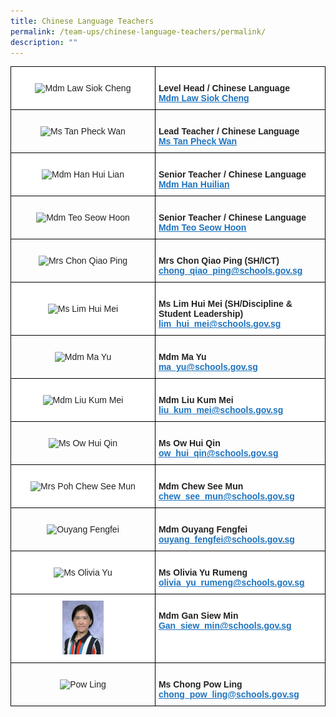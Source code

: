```yaml
---
title: Chinese Language Teachers
permalink: /team-ups/chinese-language-teachers/permalink/
description: ""
---
```

<style type="text/css">
.tg  {border-collapse:collapse;border-spacing:0;}
.tg td{border-color:black;border-style:solid;border-width:1px;font-family:Arial, sans-serif;font-size:14px;
  overflow:hidden;padding:10px 5px;word-break:normal;}
.tg th{border-color:black;border-style:solid;border-width:1px;font-family:Arial, sans-serif;font-size:14px;
  font-weight:normal;overflow:hidden;padding:10px 5px;word-break:normal;}
.tg .tg-l2bf{background-color:#FFF;color:#222;font-weight:bold;text-align:left;vertical-align:top}
.tg .tg-a3j2{background-color:#FFF;color:#222;text-align:center;vertical-align:middle}
.tg .tg-gj5f{background-color:;color:#222;text-align:center;vertical-align:middle}
.tg .tg-rs0e{background-color:;color:#222;font-weight:bold;text-align:left;vertical-align:top}
</style>
<table class="tg">
<thead>
  <tr>
    <td class="tg-a3j2"><img src="https://unitypri.moe.edu.sg/wp-content/uploads/2022/06/mdm-law-siok-cheng-750x1000.jpg" style="width:30%" alt="Mdm Law Siok Cheng"></td>
    <td class="tg-l2bf"><br><span style="font-weight:bold">Level Head / Chinese Language</span><br><a href="mailto:law_siok_cheng@schools.gov.sg" target="_blank" rel="noopener noreferrer"><span style="text-decoration:underline;color:#1E73BE;background-color:transparent">Mdm Law Siok Cheng</span></a></td>
	</tr>
  <tr>
		<td class="tg-gj5f"><img src="https://unitypri.moe.edu.sg/wp-content/uploads/2022/07/Ms-Tan-Pheck-Wan-600x775.png" style="width:30%" alt="Ms Tan Pheck Wan"></td>
    <td class="tg-rs0e"><br><span style="font-weight:bold">Lead Teacher / Chinese Language</span><br><a href="mailto:tan_pheck_wan@schools.gov.sg" target="_blank" rel="noopener noreferrer"><span style="text-decoration:underline;color:#1E73BE;background-color:transparent">Ms Tan Pheck Wan</span></a></td>
	</tr>
	 <tr>
    <td class="tg-a3j2"><img src="https://unitypri.moe.edu.sg/wp-content/uploads/2022/06/mdm-han-hui-lian-750x1000.jpg" style="width:30%" alt="Mdm Han Hui Lian"></td>
    <td class="tg-l2bf"><br>
			<span style="font-weight:bold">Senior Teacher / Chinese Language</span><br><a href="mailto:han_huilian@schools.gov.sg" target="_blank" rel="noopener noreferrer"><span style="text-decoration:underline;color:#1E73BE;background-color:transparent">Mdm Han Huilian</span></a></td>
  </tr>
	 <tr>
    <td class="tg-gj5f"><img src="https://unitypri.moe.edu.sg/wp-content/uploads/2022/06/mdm-teo-seow-hoon-750x1000.jpg" style="width:30%" alt="Mdm Teo Seow Hoon"></td>
    <td class="tg-rs0e"><br><span style="font-weight:bold">Senior Teacher / Chinese Language</span><br><a href="mailto:teo_seow_hoon@schools.gov.sg" target="_blank" rel="noopener noreferrer"><span style="text-decoration:underline;color:#1E73BE;background-color:transparent">Mdm Teo Seow Hoon</span></a></td>
  </tr>
	<tr>
    <td class="tg-gj5f"><img src="https://unitypri.moe.edu.sg/wp-content/uploads/2022/06/mrs-chon-qiao-ping-750x1000.jpg" style="width:30%" alt="Mrs Chon Qiao Ping"></td>
    <td class="tg-rs0e"><br><span style="font-weight:bold">Mrs Chon Qiao Ping (SH/ICT)</span><br><a href="mailto:chong_qiao_ping@schools.gov.sg" target="_blank" rel="noopener noreferrer"><span style="text-decoration:underline;color:#1E73BE;background-color:transparent">chong_qiao_ping@schools.gov.sg</span></a></td>
  </tr>
  <tr>
    <td class="tg-a3j2"><img src="https://unitypri.moe.edu.sg/wp-content/uploads/2022/06/ms-lim-hui-mei-750x1000.jpg" style="width:30%" alt="Ms Lim Hui Mei"></td>
    <td class="tg-l2bf"><br><span style="font-weight:bold">Ms Lim Hui Mei (SH/Discipline &amp; Student Leadership)</span><br><a href="mailto:hui_mei@schools.gov.sg" target="_blank" rel="noopener noreferrer"><span style="text-decoration:underline;color:#1E73BE;background-color:transparent">lim_hui_mei@schools.gov.sg</span></a></td>
  </tr>
  <tr>
    <td class="tg-gj5f"><img src="https://unitypri.moe.edu.sg/wp-content/uploads/2022/06/mdm-ma-yu-750x1000.jpg" style="width:30%" alt="Mdm Ma Yu"></td>
    <td class="tg-rs0e"><br>
			<span style="font-weight:bold">Mdm Ma Yu</span><br><a href="mailto:ma_yu@schools.gov.sg" target="_blank" rel="noopener noreferrer"><span style="text-decoration:underline;color:#1E73BE;background-color:transparent">ma_yu@schools.gov.sg</span></a></td>
  </tr>
  <tr>
    <td class="tg-a3j2"><img src="https://unitypri.moe.edu.sg/wp-content/uploads/2022/06/mdm-liu-kum-mei-750x1000.jpg" style="width:30%" alt="Mdm Liu Kum Mei"></td>
    <td class="tg-l2bf"><br>
			<span style="font-weight:bold">Mdm Liu Kum Mei</span><br><a href="mailto:liu_kum_mei@schools.gov.sg" target="_blank" rel="noopener noreferrer"><span style="text-decoration:underline;color:#1E73BE;background-color:transparent">liu_kum_mei@schools.gov.sg</span></a></td>
  </tr>
  <tr>
    <td class="tg-gj5f"><img src="https://unitypri.moe.edu.sg/wp-content/uploads/2022/06/ms-ow-hui-qin-750x1000.jpg" style="width:30%" alt="Ms Ow Hui Qin"></td>
    <td class="tg-rs0e"><br>
			<span style="font-weight:bold">Ms Ow Hui Qin</span><br><a href="mailto:ow_hui_qin@schools.gov.sg" target="_blank" rel="noopener noreferrer"><span style="text-decoration:underline;color:#1E73BE;background-color:transparent">ow_hui_qin@schools.gov.sg</span></a></td>
  </tr>
  <tr>
    <td class="tg-a3j2"><img src="https://unitypri.moe.edu.sg/wp-content/uploads/2022/06/mrs-poh-chew-see-mun-750x1000.jpg" style="width:30%" alt="Mrs Poh Chew See Mun"></td>
    <td class="tg-l2bf"><br>
			<span style="font-weight:bold">Mdm Chew See Mun</span><br><a href="mailto:chew_see_mun@schools.gov.sg" target="_blank" rel="noopener noreferrer"><span style="text-decoration:underline;color:#1E73BE;background-color:transparent">chew_see_mun@schools.gov.sg</span></a></td>
  </tr>
  <tr>
    <td class="tg-gj5f"><img src="https://unitypri-moe-edu-sg-admin.cwp-stg.sg/wp-content/uploads/2022/04/Ouyang-Fengfei.png" style="width:30%" alt="Ouyang Fengfei"></td>
    <td class="tg-rs0e"><br>
			<span style="font-weight:bold">Mdm Ouyang Fengfei</span><br><a href="mailto:ouyang_fengfei@schools.gov.sg" target="_blank" rel="noopener noreferrer"><span style="text-decoration:underline;color:#1E73BE;background-color:transparent">ouyang_fengfei@schools.gov.sg</span></a></td>
  </tr>
  <tr>
    <td class="tg-a3j2"><img src="https://unitypri.moe.edu.sg/wp-content/uploads/2022/06/ms-olivia-yu-750x1000.jpg" style="width:30%" alt="Ms Olivia Yu"></td>
    <td class="tg-l2bf"><br>
			<span style="font-weight:bold">Ms Olivia Yu Rumeng</span><br><a href="mailto:olivia_yu_rumeng@schools.gov.sg" target="_blank" rel="noopener noreferrer"><span style="text-decoration:underline;color:#1E73BE;background-color:transparent">olivia_yu_rumeng@schools.gov.sg</span></a></td>
  </tr>
   <tr>
    <td class="tg-a3j2"><img src="/images/Our%20Team%20UPS/Chinese%20Language%20Teachers/Siew%20Min.jpg" style="width:30%" alt="Gan Siew Min"></td>
    <td class="tg-l2bf"><br><span style="font-weight:bold">Mdm Gan Siew Min</span><br><a href="mailto:Gan_siew_min@schools.gov.sg" target="_blank" rel="noopener noreferrer"><span style="text-decoration:underline;color:#1E73BE;background-color:transparent">Gan_siew_min@schools.gov.sg</span></a></td>
  </tr>
  <tr>
    <td class="tg-gj5f"><img src="https://unitypri.moe.edu.sg/wp-content/uploads/2022/06/pow-ling.png" style="width:30%" alt="Pow Ling"></td>
    <td class="tg-rs0e"><br>
			<span style="font-weight:bold">Ms Chong Pow Ling</span><br><a href="mailto:chong_pow_ling@schools.gov.sg" target="_blank" rel="noopener noreferrer"><span style="text-decoration:underline;color:#1E73BE;background-color:transparent">chong_pow_ling@schools.gov.sg</span></a></td>
  </tr>
</table>